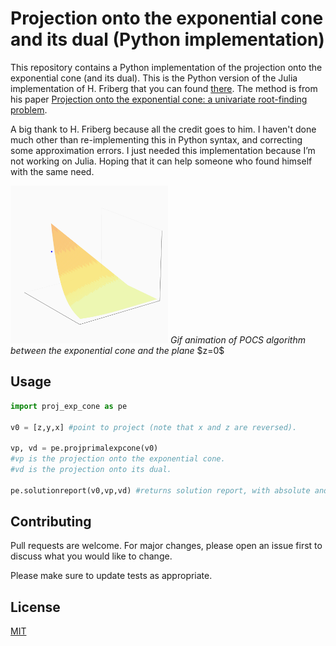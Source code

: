 # Projection onto the exponential cone and its dual (Python implementation)

This repository contains a Python implementation of the projection onto the exponential cone (and its dual). This is the Python version of the Julia implementation of H. Friberg that you can found [there](https://github.com/HFriberg/projection). The method is from his paper [Projection onto the exponential cone:
a univariate root-finding problem](https://docs.mosek.com/whitepapers/expcone-proj.pdf).

A big thank to H. Friberg because all the credit goes to him. I haven't done much other than re-implementing this in Python syntax, and correcting some approximation errors. I just needed this implementation because I’m not working on Julia. Hoping that it can help someone who found himself with the same need.

<img src="https://github.com/ozekri/projection/blob/main/POCS_Exponential_cone_0.gif" width=50% height=50%>
<em>Gif animation of POCS algorithm between the exponential cone and the plane</em> $z=0$

## Usage

```python
import proj_exp_cone as pe

v0 = [z,y,x] #point to project (note that x and z are reversed).

vp, vd = pe.projprimalexpcone(v0)
#vp is the projection onto the exponential cone.
#vd is the projection onto its dual.

pe.solutionreport(v0,vp,vd) #returns solution report, with absolute and relative error.
```

## Contributing

Pull requests are welcome. For major changes, please open an issue first
to discuss what you would like to change.

Please make sure to update tests as appropriate.

## License

[MIT](https://github.com/ozekri/projection/blob/main/LICENSE)
